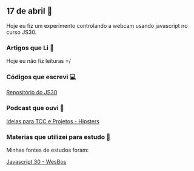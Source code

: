 ## 17 de abril :pushpin:

Hoje eu fiz um experimento controlando a webcam usando javascript no curso JS30.

### Artigos que Li :newspaper:

Hoje eu não fiz leituras =/

### Códigos que escrevi :computer:

[Repositório do JS30](https://github.com/crisgon/javascript30)

### Podcast que ouvi :musical_note:

[Ideias para TCC e Projetos - Hipsters](https://hipsters.tech/ideias-para-tccs-e-projetos-hipsters-92/)

### Materias que utilizei para estudo :scroll:

Minhas fontes de estudos foram: 

[Javascript 30 - WesBos](https://javascript30.com)










